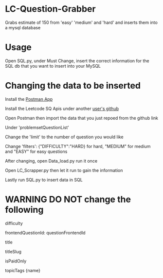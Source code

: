 # LC-Question-Grabber
Grabs estimate of 150 from 'easy' 'medium' and 'hard' and inserts them into a mysql database

# Usage
Open SQL.py, under Must Change, insert the correct information for the SQL db that you want to insert into your MySQL 

# Changing the data to be inserted 
Install the [Postman App](https://www.postman.com/downloads/)

Install the Leetcode SQ Apis under another [user's github](https://github.com/akarsh1995/leetcode-graphql-queries)

Open Postman then import the data that you just repoed from the github link

Under 'problemsetQuestionList' 

Change the 'limit' to the number of question you would like

Change 'filters': {"DIFFICULTY":"HARD} for hard, "MEDIUM" for medium and "EASY" for easy questions

After changing, open Data_load.py run it once

Open LC_Scrapper.py then let it run to gain the information

Lastly run SQL.py to insert data in SQL

# WARNING DO NOT change the following

difficulty

frontendQuestionId: questionFrontendId

title

titleSlug

isPaidOnly

topicTags {name}
